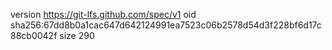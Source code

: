 version https://git-lfs.github.com/spec/v1
oid sha256:67dd8b0a1cac647d642124991ea7523c06b2578d54d3f228bf6d17c88cb0042f
size 290
